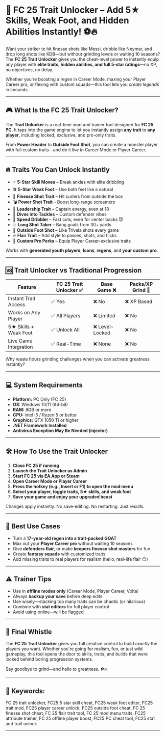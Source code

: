 # 🧠 FC 25 Trait Unlocker – Add 5★ Skills, Weak Foot, and Hidden Abilities Instantly! ⚽🔥

Want your striker to hit finesse shots like Messi, dribble like Neymar, and drop long shots like KDB—but without grinding levels or waiting 10 seasons? The **FC 25 Trait Unlocker** gives you the cheat-level power to instantly equip any player with **elite traits, hidden abilities, and full 5-star ratings**—no XP, no objectives, no delay.

Whether you're boosting a regen in Career Mode, maxing your Player Career pro, or flexing with custom squads—this tool lets you *create legends* in seconds.


---

## 🎮 What Is the FC 25 Trait Unlocker?

The **Trait Unlocker** is a real-time mod and trainer tool designed for **FC 25 PC**. It taps into the game engine to let you instantly assign **any trait** to **any player**, including locked, exclusive, and pro-only traits.

From **Power Header** to **Outside Foot Shot**, you can create a monster player with full custom traits—and do it *live* in Career Mode or Player Career.

---

## 🔥 Traits You Can Unlock Instantly

* ⭐ **5-Star Skill Moves** – Break ankles with elite dribbling
* ⚽ **5-Star Weak Foot** – Use both feet like a natural
* 🎯 **Finesse Shot Trait** – Hit curlers from outside the box
* 💣 **Power Shot Trait** – Boost long-range screamers
* 🧠 **Leadership Trait** – Captain energy, even at 18
* 🧱 **Dives Into Tackles** – Custom defender vibes
* 💨 **Speed Dribbler** – Fast cuts, even for center backs 😈
* 💥 **Long Shot Taker** – Bang goals from 30+ yards
* 🧬 **Outside Foot Shot** – Like Trivela shots every game
* 🔥 **Flair Trait** – Add style to passes, shots, and flicks
* 🧾 **Custom Pro Perks** – Equip Player Career-exclusive traits

Works with **generated youth players**, **Icons**, **regens**, and **your custom pro**.

---

## 🆚 Trait Unlocker vs Traditional Progression

| Feature               | FC 25 Trait Unlocker ✅ | Base Game ❌    | Packs/XP Grind 💸 |
| --------------------- | ---------------------- | -------------- | ----------------- |
| Instant Trait Access  | ✅ Yes                  | ❌ No           | ❌ XP Based        |
| Works on Any Player   | ✅ All Players          | ❌ Limited      | ❌ No              |
| 5★ Skills + Weak Foot | ✅ Unlock All           | ❌ Level-Locked | ❌ No              |
| Live Game Integration | ✅ Real-Time            | ❌ None         | ❌ No              |

Why waste hours grinding challenges when you can activate greatness instantly?

---

## 💻 System Requirements

* **Platform:** PC Only (FC 25)
* **OS:** Windows 10/11 (64-bit)
* **RAM:** 8GB or more
* **CPU:** Intel i5 / Ryzen 5 or better
* **Graphics:** GTX 1050 Ti or higher
* **.NET Framework Installed**
* **Antivirus Exception May Be Needed (injector)**

---

## 🛠️ How To Use the Trait Unlocker

1. **Close FC 25 if running**
2. **Launch the Trait Unlocker as Admin**
3. **Start FC 25 via EA App or Steam**
4. **Open Career Mode or Player Career**
5. **Press the hotkey (e.g., Insert or F1) to open the mod menu**
6. **Select your player, toggle traits, 5★ skills, and weak foot**
7. **Save your game and enjoy your upgraded beast**

Changes apply instantly. No save-editing. No restarting. Just results.

---

## 🧩 Best Use Cases

* Turn a **17-year-old regen into a trait-packed GOAT**
* Max out your **Player Career pro** without waiting 10 seasons
* Give **defenders flair**, or make **keepers finesse shot masters** for fun
* Create **fantasy squads** with customized traits
* Add missing traits to real players for realism (hello, real-life flair 😏)

---

## ⚠️ Trainer Tips

* Use in **offline modes only** (Career Mode, Player Career, Volta)
* Always **backup your save** before deep edits
* Use wisely—stacking too many traits can be chaotic (or hilarious)
* Combine with **stat editors** for full player control
* Avoid using online—will be flagged

---

## 🏁 Final Whistle

The **FC 25 Trait Unlocker** gives you full creative control to build *exactly* the players you want. Whether you're going for realism, fun, or just wild gameplay, this tool opens the door to skills, traits, and builds that were locked behind boring progression systems.

Say goodbye to grind—and hello to greatness. ⚽🔥

---

## 🔑 Keywords:

FC 25 trait unlocker, FC25 5 star skill cheat, FC25 weak foot editor, FC25 trait mod, FC25 player career unlock, FC25 outside foot cheat, FC 25 finesse shot cheat, FC 25 flair trait tool, FC 25 mod menu traits, FC25 attribute trainer, FC 25 offline player boost, FC25 PC cheat tool, FC25 stat and trait unlock

---
